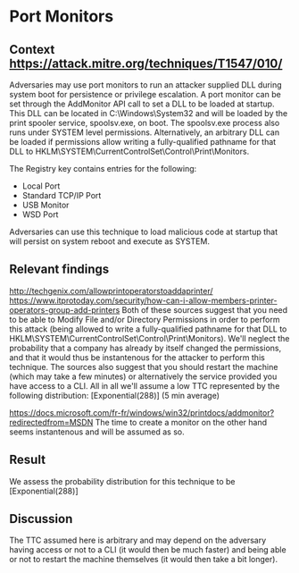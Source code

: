 # Port Monitors 

## Context https://attack.mitre.org/techniques/T1547/010/

Adversaries may use port monitors to run an attacker supplied DLL during system boot for persistence or privilege escalation. A port monitor can be set through the AddMonitor API call to set a DLL to be loaded at startup. This DLL can be located in C:\Windows\System32 and will be loaded by the print spooler service, spoolsv.exe, on boot. The spoolsv.exe process also runs under SYSTEM level permissions.  Alternatively, an arbitrary DLL can be loaded if permissions allow writing a fully-qualified pathname for that DLL to HKLM\SYSTEM\CurrentControlSet\Control\Print\Monitors.

The Registry key contains entries for the following:

- Local Port
- Standard TCP/IP Port
- USB Monitor
- WSD Port

Adversaries can use this technique to load malicious code at startup that will persist on system reboot and execute as SYSTEM.

## Relevant findings 

http://techgenix.com/allowprintoperatorstoaddaprinter/
https://www.itprotoday.com/security/how-can-i-allow-members-printer-operators-group-add-printers
Both of these sources suggest that you need to be able to Modify File and/or Directory Permissions in order to perform this attack (being allowed to write a fully-qualified pathname for that DLL to HKLM\SYSTEM\CurrentControlSet\Control\Print\Monitors). We'll neglect the probability that a company has already by itself changed the permissions, and that it would thus be instantenous for the attacker to perform this technique.
The sources also suggest that you should restart the machine (which may take a few minutes) or alternatively the service provided you have access to a CLI. All in all we'll assume a low TTC represented by the following distribution: [Exponential(288)] (5 min average)

https://docs.microsoft.com/fr-fr/windows/win32/printdocs/addmonitor?redirectedfrom=MSDN
The time to create a monitor on the other hand seems instantenous and will be assumed as so.

## Result

We assess the probability distribution for this technique to be [Exponential(288)]

## Discussion

The TTC assumed here is arbitrary and may depend on the adversary having access or not to a CLI (it would then be much faster) and being able or not to restart the machine themselves (it would then take a bit longer). 